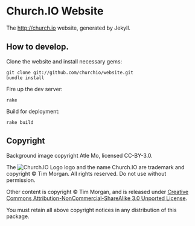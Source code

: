 # Church.IO Website

The http://church.io website, generated by Jekyll.

## How to develop.

Clone the website and install necessary gems:

    git clone git://github.com/churchio/website.git
    bundle install

Fire up the dev server:

    rake

Build for deployment:

    rake build

## Copyright

Background image copyright Atle Mo, licensed CC-BY-3.0.

The ![Church.IO Logo](https://raw.githubusercontent.com/churchio/website/master/favicon.png) logo and the name Church.IO are trademark and copyright &copy; Tim Morgan. All rights reserved. Do not use without permission.

Other content is copyright &copy; Tim Morgan, and is released under [Creative Commons Attribution-NonCommercial-ShareAlike 3.0 Unported License](http://creativecommons.org/licenses/by-nc-sa/3.0/).

You must retain all above copyright notices in any distribution of this package.
